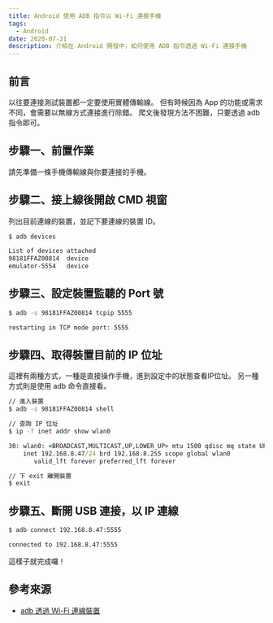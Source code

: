 ```yaml
---
title: Android 使用 ADB 指令以 Wi-Fi 連接手機
tags:
  - Android
date: 2020-07-21
description: 介紹在 Android 開發中，如何使用 ADB 指令透過 Wi-Fi 連接手機
---
```


## 前言

以往要連接測試裝置都一定要使用實體傳輸線。
但有時候因為 App 的功能或需求不同，會需要以無線方式連接進行除錯。
爬文後發現方法不困難，只要透過 adb 指令即可。

## 步驟一、前置作業

請先準備一條手機傳輸線與你要連接的手機。

## 步驟二、接上線後開啟 CMD 視窗

列出目前連線的裝置，並記下要連線的裝置 ID。

```cmd
$ adb devices

List of devices attached
98181FFAZ00814  device
emulator-5554   device
```

## 步驟三、設定裝置監聽的 Port 號

```cmd
$ adb -s 98181FFAZ00814 tcpip 5555

restarting in TCP mode port: 5555
```

## 步驟四、取得裝置目前的 IP 位址

這裡有兩種方式，一種是直接操作手機，進到設定中的狀態查看IP位址。
另一種方式則是使用 adb 命令直接看。

```cmd
// 進入裝置
$ adb -s 98181FFAZ00814 shell

// 查詢 IP 位址
$ ip -f inet addr show wlan0

30: wlan0: <BROADCAST,MULTICAST,UP,LOWER_UP> mtu 1500 qdisc mq state UP group default qlen 3000
    inet 192.168.8.47/24 brd 192.168.8.255 scope global wlan0
       valid_lft forever preferred_lft forever

// 下 exit 離開裝置
$ exit
```

## 步驟五、斷開 USB 連接，以 IP 連線

```cmd
$ adb connect 192.168.8.47:5555

connected to 192.168.8.47:5555
```

這樣子就完成囉！

## 參考來源

- [adb 透過 Wi-Fi 連線裝置](https://blog.tonycube.com/2017/02/adb-wi-fi.html)
